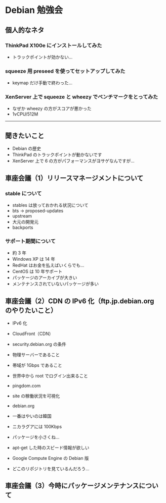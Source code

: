 # Debian 勉強会

## 個人的なネタ

### ThinkPad X100e にインストールしてみた

 * トラックポイントが効かない...

### squeeze 用 preseed を使ってセットアップしてみた

 * keymap だけ手動で終わった...

### XenServer 上で squeeze と wheezy でベンチマークをとってみた

 * なぜか wheezy の方がスコアが悪かった
 * 1vCPU/512M

***

## 聞きたいこと

 * Debian の歴史
 * ThinkPad のトラックポイントが動かないです
 * XenServer 上で 6 の方がパフォーマンスがヨサゲなんですが...

## 車座会議（1）リリースマネージメントについて

### stable について

 * stables は放っておかれる状況について
 * bts -> proposed-updates
 * upstream
  * 大元の開発元
 * backports

### サポート期間について

 * 約 3 年
 * Windows XP は 14 年
 * RedHat はお金を払えばいくらでも...
 * CentOS は 10 年サポート
 * パッケージのアーカイブが大きい
  * メンテナンスされていないパッケージが多い

## 車座会議（2）CDN の IPv6 化（ftp.jp.debian.org のやりたいこと）

 * IPv6 化
 * CloudFront（CDN）
 * security.debian.org の条件
  * 物理サーバーであること
  * 帯域が 1Gbps であること
  * 世界中から root でログイン出来ること

 * pingdom.com
  * site の稼働状況を可視化

 * debian.org
  * 一番はやいのは韓国
  * ニカラグアには 100Kbps
  * パッケージを小さくね...

 * apt-get した時のスピード情報が欲しい

 * Google Compute Engine の Debian 版
  * どこのリポジトリを見ているんだろう...

## 車座会議（3）今時にパッケージメンテナンスについて


